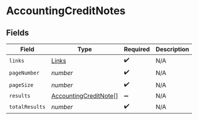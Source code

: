 # AccountingCreditNotes


## Fields

| Field                                                                 | Type                                                                  | Required                                                              | Description                                                           |
| --------------------------------------------------------------------- | --------------------------------------------------------------------- | --------------------------------------------------------------------- | --------------------------------------------------------------------- |
| `links`                                                               | [Links](../../models/shared/links.md)                                 | :heavy_check_mark:                                                    | N/A                                                                   |
| `pageNumber`                                                          | *number*                                                              | :heavy_check_mark:                                                    | N/A                                                                   |
| `pageSize`                                                            | *number*                                                              | :heavy_check_mark:                                                    | N/A                                                                   |
| `results`                                                             | [AccountingCreditNote](../../models/shared/accountingcreditnote.md)[] | :heavy_minus_sign:                                                    | N/A                                                                   |
| `totalResults`                                                        | *number*                                                              | :heavy_check_mark:                                                    | N/A                                                                   |